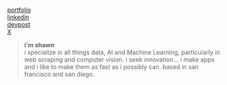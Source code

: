 [portfolio](https://www.shawnpana.com/) <br>
[linkedin](www.linkedin.com/in/shawnpana) <br>
[devpost](https://devpost.com/ShawnPana) <br>
[X](https://x.com/shawn_pana)

> **i'm shawn** <br>
> i specialize in all things data, AI and Machine Learning, particularly in web scraping and computer vision. i seek innovation... i make apps and i like to make them as fast as i possibly can. based in san francisco and san diego. 

